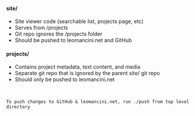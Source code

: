 #### site/
* Site viewer code (searchable list, projects page, etc)
* Serves from /projects
* Git repo ignores the /projects folder
* Should be pushed to leomancini.net and GitHub 

#### projects/
* Contains project metadata, text content, and media
* Separate git repo that is ignored by the parent site/ git repo
* Should only be pushed to leomancini.net

<br>

`To push changes to GitHub & leomancini.net, run ./push from top level directory`